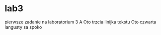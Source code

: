 # lab3
pierwsze zadanie na laboratorium 3 A
Oto trzcia linijka tekstu 
Oto czwarta 
langusty sa spoko
